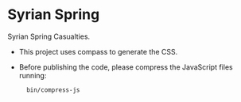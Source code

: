 Syrian Spring
=========================================

Syrian Spring Casualties.

* This project uses compass to generate the CSS.
* Before publishing the code, please compress the JavaScript files running: 

        bin/compress-js
